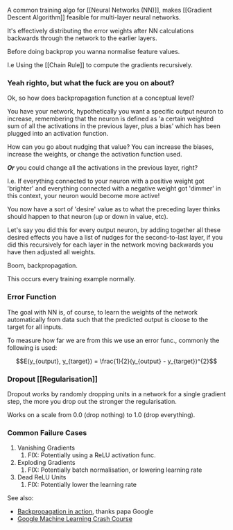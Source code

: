 A common training algo for [[Neural Networks (NN)]], makes [[Gradient Descent Algorithm]] feasible for multi-layer neural networks.

It's effectively distributing the error weights after NN calculations backwards through the network to the earlier layers.

Before doing backprop you wanna normalise feature values.

I.e Using the [[Chain Rule]] to compute the gradients recursively.

### Yeah righto, but what the fuck are you on about?

Ok, so how does backpropagation function at a conceptual level?

You have your network, hypothetically you want a specific output neuron to increase, remembering that the neuron is defined as 'a certain weighted sum of all the activations in the previous layer, plus a bias' which has been plugged into an activation function.

How can you go about nudging that value? You can increase the biases, increase the weights, or change the activation function used.

***Or*** you could change all the activations in the previous layer, right?

I.e. If everything connected to your neuron with a positive weight got 'brighter' and everything connected with a negative weight got 'dimmer' in this context, your neuron would become more active!

You now have a sort of 'desire' value as to what the preceding layer thinks should happen to that neuron (up or down in value, etc).

Let's say you did this for every output neuron, by adding together all these desired effects you have a list of nudges for the second-to-last layer, if you did this recursively for each layer in the network moving backwards you have then adjusted all weights.

Boom, backpropagation.

This occurs every training example normally.

### Error Function

The goal with NN is, of course, to learn the weights of the network automatically from data such that the predicted output is cloose to the target for all inputs.

To measure how far we are from this we use an error func., commonly the following is used:

$$E(y_{output}, y_{target}) = \frac{1}{2}(y_{output} - y_{target})^{2}$$

### Dropout [[Regularisation]]

Dropout works by randomly dropping units in a network for a single gradient step, the more you drop out the stronger the regularisation.

Works on a scale from 0.0 (drop nothing) to 1.0 (drop everything).

### Common Failure Cases

1. Vanishing Gradients
	1. FIX: Potentially using a ReLU activation func.
2. Exploding Gradients
	1. FIX: Potentially batch normalisation, or lowering learning rate
3. Dead ReLU Units
	1. FIX: Potentially lower the learning rate

See also:
- [Backpropagation in action](https://developers-dot-devsite-v2-prod.appspot.com/machine-learning/crash-course/backprop-scroll), thanks papa Google
- [Google Machine Learning Crash Course](https://developers.google.com/machine-learning/crash-course/training-neural-networks/video-lecture)

